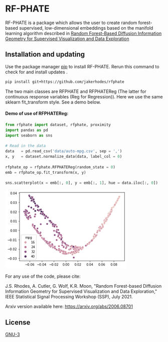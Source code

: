 # RF-PHATE

RF-PHATE is a package which allows the user to create random forest-based supervised, low-dimensional embeddings based on the 
manifold learning algorithm described in 
[Random Forest-Based Diffusion Information Geometry for Supervised Visualization and Data Exploration](https://ieeexplore.ieee.org/document/9513749)

## Installation and updating
Use the package manager [pip](https://pip.pypa.io/en/stable/) to install RF-PHATE.
Rerun this command to check for and install  updates .
```bash
pip install git+https://github.com/jakerhodes/rfphate
```

The two main classes are RFPHATE and RFPHATEReg (The latter for continuous response variables (Reg for Regression)).
Here we use the same sklearn fit_transform style. See a demo below.

#### Demo of use of RFPHATEReg:
```python
from rfphate import dataset, rfphate, proximity
import pandas as pd
import seaborn as sns

# Read in the data
data   = pd.read_csv('data/auto-mpg.csv', sep = ',')
x, y   = dataset.normalize_data(data, label_col = 0)

rfphate_op = rfphate.RFPHATEReg(random_state = 0)
emb = rfphate_op.fit_transform(x, y)

sns.scatterplot(x = emb[:, 0], y = emb[:, 1], hue = data.iloc[:, 0])
```
![](images/auto-mpg.png)

For any use of the code, please cite:

J.S. Rhodes, A. Cutler, G. Wolf, K.R. Moon, "Random Forest-based Diffusion Information Geometry for Supervised Visualization and Data Exploration," IEEE Statistical Signal Processing Workshop (SSP), July 2021.

Arxiv version available here: https://arxiv.org/abs/2006.08701

## License
[GNU-3](https://www.gnu.org/licenses/gpl-3.0.en.html)
